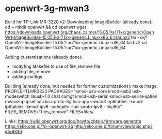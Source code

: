 # openwrt-3g-mwan3

Build for TP-Link MR-3220 v2:
Downloading ImageBuilder (already done):
  cd ~
  mkdir openwrt && cd openwrt
  wget https://downloads.openwrt.org/chaos_calmer/15.05.1/ar71xx/generic/OpenWrt-ImageBuilder-15.05.1-ar71xx-generic.Linux-x86_64.tar.bz2
  tar -xvjf OpenWrt-ImageBuilder-15.05.1-ar71xx-generic.Linux-x86_64.tar.bz2
  cd OpenWrt-ImageBuilder-15.05.1-ar71xx-generic.Linux-x86_64

Adding customizations (already done):
 - modyfing Makefile to use of file_remove file
 - adding file_remove
 - adding configs

Building (already done, but needed for further customizations):
  make image PROFILE=TLMR3220 PACKAGES="kmod-usb-core kmod-usb2 usb-modeswitch libusb-1.0 chat comgt kmod-usb-serial kmod-usb-serial-option mwan3 ip ipset luci luci-proto-3g luci-app-mwan3 -ip6tables -kmod-ip6tables -kmod-ipv6 -odhcp6c -luci-proto-ipv6 -libip6tc" FILES_REMOVE="files_remove" FILES=files/

Links:
https://wiki.openwrt.org/doc/howto/obtain.firmware.generate
https://eko.one.pl/?p=openwrt-3g
http://eko.one.pl/forum/viewtopic.php?id=9836
